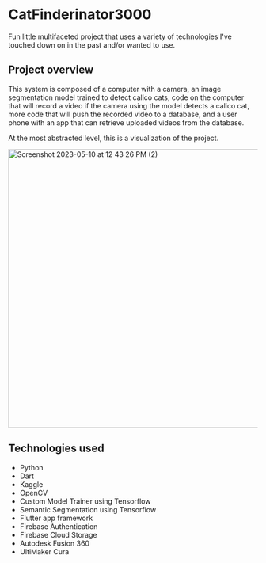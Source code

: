 # CatFinderinator3000
Fun little multifaceted project that uses a variety of technologies I've touched down on in the past and/or wanted to use.

## Project overview
This system is composed of a computer with a camera, an image segmentation model trained to detect calico cats, code on the computer that will record a video if the camera using the model detects a calico cat, more code that will push the recorded video to a database, and a user phone with an app that can retrieve uploaded videos from the database.

At the most abstracted level, this is a visualization of the project.

<img width="563" alt="Screenshot 2023-05-10 at 12 43 26 PM (2)" src="https://github.com/Mooobert/CatFinderinator3000/assets/82725378/e32655af-2f40-4ecb-b26d-d1ba49db03fc">

## Technologies used
- Python
- Dart
- Kaggle
- OpenCV
- Custom Model Trainer using Tensorflow
- Semantic Segmentation using Tensorflow
- Flutter app framework
- Firebase Authentication
- Firebase Cloud Storage
- Autodesk Fusion 360
- UltiMaker Cura
